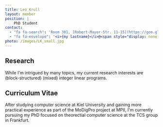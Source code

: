 ```yaml
---
title: Leo Krull
layout: member
position: |
    PhD Student
contact:
  - "fa fa-search": 'Room 301, [Robert-Mayer-Str. 11-15](https://goo.gl/maps/h7xTTc3xG7GRQ9wn7)'
  - "fa fa-envelope": '<i>{my lastname}</i>@<span style="display: none;">ignoreme-</span><span>em.uni-frankfurt.de</span>'
photo: /images/LK_small.jpg
---
```


## <i class="fas fa-flask"></i> Research

While I'm intrigued by many topics, my current research interests are (block-structured) (mixed) integer linear programs.

## <i class="fas fa-heartbeat"></i> Curriculum Vitae

After studying computer science at Kiel University and gaining more practical experience as part of the MoDigPro project at MPII, I'm currently pursuing my PhD focused on theorectial computer science at the TCS group in Frankfurt.
